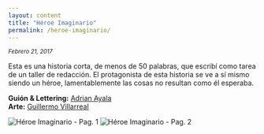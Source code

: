 ```yaml
---
layout: content
title: "Héroe Imaginario"
permalink: /heroe-imaginario/
---
```


<small>*Febrero 21, 2017*</small>

Esta es una historia corta, de menos de 50 palabras, que escribí como tarea de un taller de redacción. El protagonista de esta historia se ve a sí mismo siendo un héroe, lamentablemente las cosas no resultan como él esperaba.

**Guión & Lettering:** [Adrian Ayala](https://twitter.com/adrrian17)  
**Arte:** [Guillermo Villarreal](https://www.facebook.com/VillarrealGuillermo/)

 
![Héroe Imaginario - Pag. 1]({{site.url}}/assets/heroe-imaginario/heroe-imaginario-1.jpg)
![Héroe Imaginario - Pag. 2]({{site.url}}/assets/heroe-imaginario/heroe-imaginario-2.jpg)
